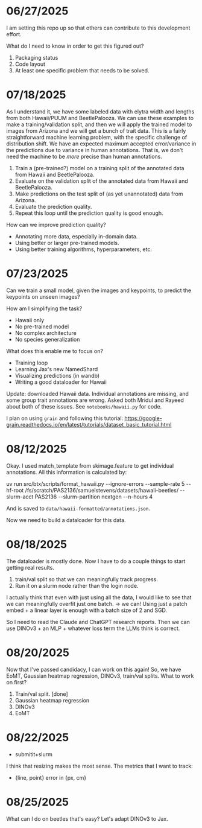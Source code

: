# 06/27/2025

I am setting this repo up so that others can contribute to this development effort.

What do I need to know in order to get this figured out?

1. Packaging status
2. Code layout
3. At least one specific problem that needs to be solved.

# 07/18/2025

As I understand it, we have some labeled data with elytra width and lengths from both Hawaii/PUUM and BeetlePalooza.
We can use these examples to make a training/validation split, and then we will apply the trained model to images from Arizona and we will get a bunch of trait data.
This is a fairly straightforward machine learning problem, with the specific challenge of distribution shift.
We have an expected maximum accepted error/variance in the predictions due to variance in human annotations.
That is, we don't need the machine to be *more* precise than human annotations.

1. Train a (pre-trained?) model on a training split of the annotated data from Hawaii and BeetlePalooza.
2. Evaluate on the validation split of the annotated data from Hawaii and BeetlePalooza.
3. Make predictions on the test split of (as yet unannotated) data from Arizona.
4. Evaluate the prediction quality.
5. Repeat this loop until the prediction quality is good enough.

How can we improve prediction quality?

- Annotating more data, especially in-domain data.
- Using better or larger pre-trained models.
- Using better training algorithms, hyperparameters, etc.

# 07/23/2025

Can we train a small model, given the images and keypoints, to predict the keypoints on unseen images?

How am I simplifying the task?

- Hawaii only
- No pre-trained model
- No complex architecture
- No species generalization

What does this enable me to focus on?

- Training loop
- Learning Jax's new NamedShard
- Visualizing predictions (in wandb)
- Writing a good dataloader for Hawaii

Update: downloaded Hawaii data. Individual annotations are missing, and some group trait annotations are wrong. Asked both Mridul and Rayeed about both of these issues. See `notebooks/hawaii.py` for code.

I plan on using `grain` and following this tutorial: https://google-grain.readthedocs.io/en/latest/tutorials/dataset_basic_tutorial.html

# 08/12/2025

Okay. I used match_template from skimage.feature to get individual annotations.
All this information is calculated by:

uv run src/btx/scripts/format_hawaii.py --ignore-errors --sample-rate 5 --hf-root /fs/scratch/PAS2136/samuelstevens/datasets/hawaii-beetles/ --slurm-acct PAS2136 --slurm-partition nextgen --n-hours 4

And is saved to `data/hawaii-formatted/annotations.json`.

Now we need to build a dataloader for this data.

# 08/18/2025

The dataloader is mostly done.
Now I have to do a couple things to start getting real results.

1. train/val split so that we can meaningfully track progress.
2. Run it on a slurm node rather than the login node.

I actually think that even with just using all the data, I would like to see that we can meaningfully overfit just one batch. -> we can! Using just a patch embed + a linear layer is enough with a batch size of 2 and SGD.

So I need to read the Claude and ChatGPT research reports.
Then we can use DINOv3 + an MLP + whatever loss term the LLMs think is correct.

# 08/20/2025

Now that I've passed candidacy, I can work on this again!
So, we have EoMT, Gaussian heatmap regression, DINOv3, train/val splits.
What to work on first?

1. Train/val split. [done]
2. Gaussian heatmap regression
3. DINOv3
4. EoMT


# 08/22/2025

- submitit+slurm

I think that resizing makes the most sense.
The metrics that I want to track:

- {line, point} error in {px, cm}

# 08/25/2025

What can I do on beetles that's easy?
Let's adapt DINOv3 to Jax.
